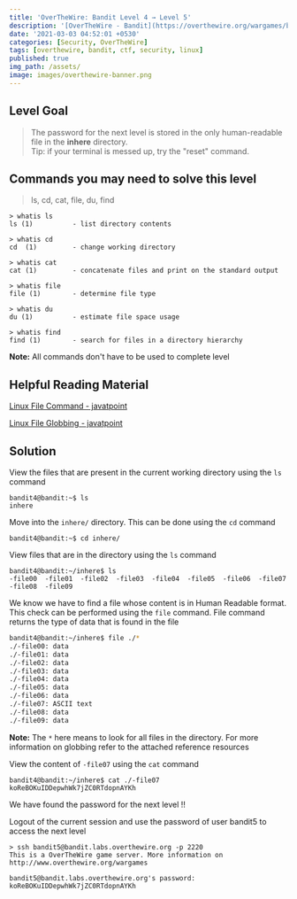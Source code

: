 ```yaml
---
title: 'OverTheWire: Bandit Level 4 → Level 5'
description: '[OverTheWire - Bandit](https://overthewire.org/wargames/bandit/bandit5.html)'
date: '2021-03-03 04:52:01 +0530'
categories: [Security, OverTheWire]
tags: [overthewire, bandit, ctf, security, linux]
published: true
img_path: /assets/
image: images/overthewire-banner.png
---
```


## Level Goal

> The password for the next level is stored in the only human-readable file in the **inhere** directory.   
> Tip: if your terminal is messed up, try the "reset" command.

## Commands you may need to solve this level

> ls, cd, cat, file, du, find

```
> whatis ls                                                                           
ls (1)          - list directory contents  

> whatis cd  
cd  (1)         - change working directory  

> whatis cat                                                                                                       
cat (1)         - concatenate files and print on the standard output  

> whatis file  
file (1)        - determine file type  

> whatis du    
du (1)          - estimate file space usage  

> whatis find  
find (1)        - search for files in a directory hierarchy
```

**Note:** All commands don't have to be used to complete level

## Helpful Reading Material

[Linux File Command - javatpoint](https://www.javatpoint.com/linux-file)

[Linux File Globbing - javatpoint](https://www.javatpoint.com/linux-file-globbing)

## Solution

View the files that are present in the current working directory using the `ls` command

```
bandit4@bandit:~$ ls  
inhere
```

Move into the `inhere/` directory. This can be done using the `cd` command

```
bandit4@bandit:~$ cd inhere/
```

View files that are in the directory using the `ls` command

```
bandit4@bandit:~/inhere$ ls  
-file00  -file01  -file02  -file03  -file04  -file05  -file06  -file07  
-file08  -file09
```

We know we have to find a file whose content is in Human Readable format. This check can be performed using the `file` command. File command returns the type of data that is found in the file

```bash
bandit4@bandit:~/inhere$ file ./*  
./-file00: data  
./-file01: data  
./-file02: data  
./-file03: data  
./-file04: data  
./-file05: data  
./-file06: data  
./-file07: ASCII text  
./-file08: data  
./-file09: data
```

**Note:** The `*` here means to look for all files in the directory. For more information on globbing refer to the attached reference resources

View the content of `-file07` using the `cat` command

```
bandit4@bandit:~/inhere$ cat ./-file07  
koReBOKuIDDepwhWk7jZC0RTdopnAYKh
```

We have found the password for the next level !!

Logout of the current session and use the password of user bandit5 to access the next level

```
> ssh bandit5@bandit.labs.overthewire.org -p 2220  
This is a OverTheWire game server. More information on http://www.overthewire.org/wargames

bandit5@bandit.labs.overthewire.org's password: koReBOKuIDDepwhWk7jZC0RTdopnAYKh
```